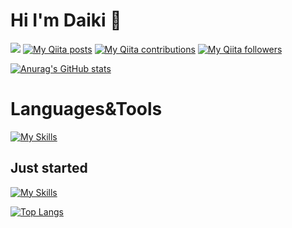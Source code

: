 # Hi I'm Daiki 👋 
![](https://komarev.com/ghpvc/?username=miuradaiki)
[![My Qiita posts](https://qiita-badge.apiapi.app/s/miu-P/posts.svg)](http://qiita.com/miu-P)
[![My Qiita contributions](https://qiita-badge.apiapi.app/s/miu-P/contributions.svg)](http://qiita.com/miu-P)
[![My Qiita followers](https://qiita-badge.apiapi.app/s/miu-P/followers.svg)](http://qiita.com/miu-P)


[![Anurag's GitHub stats](https://github-readme-stats.vercel.app/api?username=miuradaiki)](https://github.com/anuraghazra/github-readme-stats)

# Languages&Tools
[![My Skills](https://skillicons.dev/icons?i=js,html,css,docker,heroku,nuxtjs,rails,ruby,ts,vue,wordpress)](https://skillicons.dev)

## Just started
[![My Skills](https://skillicons.dev/icons?i=nextjs,react,aws)](https://skillicons.dev)

[![Top Langs](https://github-readme-stats.vercel.app/api/top-langs/?username=miuradaiki&layout=compact)](https://github.com/anuraghazra/github-readme-stats)

